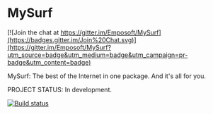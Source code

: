 MySurf
======

[![Join the chat at https://gitter.im/Emposoft/MySurf](https://badges.gitter.im/Join%20Chat.svg)](https://gitter.im/Emposoft/MySurf?utm_source=badge&utm_medium=badge&utm_campaign=pr-badge&utm_content=badge)

MySurf: The best of the Internet in one package. And it's all for you.

PROJECT STATUS: In development.

[![Build status](https://ci.appveyor.com/api/projects/status/fhxps3msc2ef8mnh?retina=true)](https://ci.appveyor.com/project/AJDev77/mysurf)

